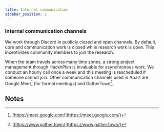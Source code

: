 ```yaml
---
title: Internal communication
sidebar_position: 2
---
```


<!-- Yay, no errors, warnings, or alerts! -->

### Internal communication channels

We work through Discord in publicly closed and open channels. By default, core and communication work is closed while research work is open. This incentivizes community members to join the research.

When the team travels across many time zones, a strong project management through HacknPlan is invaluable for asynchronous work. We conduct an hourly call once a week and this meeting is rescheduled if someone cannot join.
Other communication channels used in Apart are Google Meet[^1] (for formal meetings) and GatherTown[^2].

<!-- Footnotes themselves at the bottom. -->

## Notes

[^1]: [https://meet.google.com/](https://meet.google.com/)
[^2]: [https://www.gather.town/](https://www.gather.town/)
